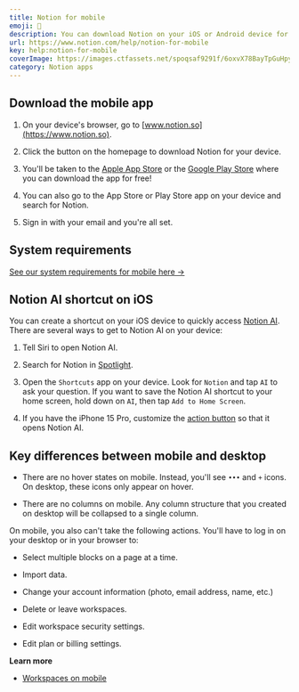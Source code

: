 ```yaml
---
title: Notion for mobile
emoji: 🤳
description: You can download Notion on your iOS or Android device for easy access on the go. Read, edit and comment on any of your Notion content from the mobile app 🤳
url: https://www.notion.com/help/notion-for-mobile
key: help:notion-for-mobile
coverImage: https://images.ctfassets.net/spoqsaf9291f/6oxvX78BayTpGuHpyPxRBB/116d5902929fc11a3c5d1d837fd4c5fb/Notion_for_mobile_-_hero.png
category: Notion apps
---
```


## Download the mobile app

1. On your device's browser, go to [www.notion.so](https://www.notion.so).

2. Click the button on the homepage to download Notion for your device.

3. You'll be taken to the [Apple App Store](https://apps.apple.com/us/app/notion-notes-projects-docs/id1232780281) or the [Google Play Store](https://play.google.com/store/apps/details?id=notion.id\&hl=en_US\&gl=US) where you can download the app for free!

4. You can also go to the App Store or Play Store app on your device and search for Notion.

5. Sign in with your email and you're all set.

## System requirements

[See our system requirements for mobile here →](https://www.notion.com/help/system-requirements-for-notion#mobile)

## Notion AI shortcut on iOS

You can create a shortcut on your iOS device to quickly access [Notion AI](https://www.notion.com/help/notion-ai-faqs). There are several ways to get to Notion AI on your device:

1. Tell Siri to open Notion AI.

2. Search for Notion in [Spotlight](https://support.apple.com/guide/iphone/iph3c511548/ios).

3. Open the `Shortcuts` app on your device. Look for `Notion` and tap `AI` to ask your question. If you want to save the Notion AI shortcut to your home screen, hold down on `AI`, then tap `Add to Home Screen`.

4. If you have the iPhone 15 Pro, customize the [action button](https://support.apple.com/guide/iphone/iphe89d61d66/ios) so that it opens Notion AI.

## Key differences between mobile and desktop

* There are no hover states on mobile. Instead, you'll see `•••` and `+` icons. On desktop, these icons only appear on hover.

* There are no columns on mobile. Any column structure that you created on desktop will be collapsed to a single column.

On mobile, you also can't take the following actions. You'll have to log in on your desktop or in your browser to:

* Select multiple blocks on a page at a time.

* Import data.

* Change your account information (photo, email address, name, etc.)

* Delete or leave workspaces.

* Edit workspace security settings.

* Edit plan or billing settings.

**Learn more**

* [Workspaces on mobile](https://www.notion.com/help/workspaces-on-mobile)
